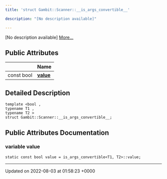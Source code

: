 ```yaml
---
title: 'struct Gambit::Scanner::__is_args_convertible__'

description: "[No description available]"

---
```









[No description available] [More...](#detailed-description)

## Public Attributes

|                | Name           |
| -------------- | -------------- |
| const bool | **[value](/documentation/code/main/classes/structgambit_1_1scanner_1_1____is__args__convertible____/#variable-value)**  |

## Detailed Description

```
template <bool ,
typename T1 ,
typename T2 >
struct Gambit::Scanner::__is_args_convertible__;
```

## Public Attributes Documentation

### variable value

```
static const bool value = is_args_convertible<T1, T2>::value;
```


-------------------------------

Updated on 2022-08-03 at 01:58:23 +0000